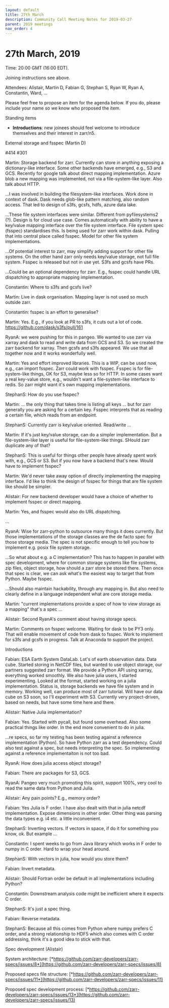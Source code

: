 ```yaml
---
layout: default
title: 27th March
description: Community Call Meeting Notes for 2019-03-27
parent: 2019 meetings
nav_order: 4
---
```


# 27th March, 2019

Time: 20:00 GMT (16:00 EDT).

Joining instructions see above.

Attendees: Alistair, Martin D, Fabian G, Stephan S, Ryan W, Ryan A,
Constantin, Ward, ...

Please feel free to propose an item for the agenda below. If you do,
please include your name so we know who proposed the item.

<span id="anchor-98"></span>Standing items

-   **Introductions**: new joinees should feel welcome to introduce
    themselves and their interest in zarr/n5.

<span id="anchor-99"></span>External storage and fsspec (Martin D)

<span id="anchor-100"></span>\#414 \#301

Martin: Storage backend for zarr. Currently can store in anything
exposing a dictionary-like interface. Some other backends have emerged,
e.g., S3 and GCS. Recently for google talk about direct mapping
implementation. Azure blob a new mapping was implemented, not via a
file-system-like layer. Also talk about HTTP.

...I was involved in building the filesystem-like interfaces. Work done
in context of dask. Dask needs glob-like pattern matching, also random
access. That led to design of s3fs, gcsfs, hdfs, azure data lake.

...These file system interfaces were similar. Different from
pyfilesystems2 (?). Design is for cloud use case. Comes automatically
with ability to have a key/value mapping interface over the file system
interface. File system spec (fsspec) standardises this. Is being used
for zarr work within dask. Pulling that into central place called
fsspec. Model for other file system implementations.

...Of potential interest to zarr, may simplify adding support for other
file systems. On the other hand zarr only needs key/value storage, not
full file system. Fsspec is released but not in use yet. S3fs and gcsfs
have PRs.

...Could be an optional dependency for zarr. E.g., fsspec could handle
URL dispatching to appropriate mapping implementation.

Constantin: Where to s3fs and gcsfs live?

Martin: Live in dask organisation. Mapping layer is not used so much
outside zarr.

Constantin: fsspec is an effort to generalise?

Martin: Yes. E.g., if you look at PR to s3fs, it cuts out a lot of
code.  
https://github.com/dask/s3fs/pull/161

RyanA: we were pushing for this in pangeo. We wanted to use zarr via
xarray and dask to read and write data from GCS and S3. So we created
the zarr backend for xarray. Then gcsfs and s3fs appeared. We use that
all together now and it works wonderfully well.

Martin: Yes and effort improved libraries. This is a WIP, can be used
now, e.g., can import fsspec. Zarr could work with fsspec. Fsspec is for
file-system-like things, OK for S3, maybe less so for HTTP. In some
cases want a real key-value store, e.g., wouldn't want a
file-system-like interface to redis. So zarr might want it's own mapping
implementations.

StephanS: How do you use fsspec?

Martin: ... the only thing that takes time is listing all keys ... but
for zarr generally you are asking for a certain key. Fsspec interprets
that as reading a certain file, which reads from an endpoint.

StephanS: Currently zarr is key/value oriented. Read/write ...

Martin: If it's just key/value storage, can do a simpler implementation.
But a file-system-like layer is useful for file-system-like things.
SHould zarr duplicate any of that?

StephanS: This is useful for things other people have already spent work
with, e.g., GCS or S3. But if you now have a backend that's new. Would
have to implement fsspec?

Martin: We'd never take away option of directly implementing the mapping
interface. I'd like to think the design of fsspec for things that are
file system like should be simpler.

Alistair: For new backend developer would have a choice of whether to
implement fsspec or direct mapping.

Martin: Yes, and fsspec would also do URL dispatching.

...

RyanA: Wise for zarr-python to outsource many things it does currently.
But those implementations of the storage classes are the de facto spec
for those storage media. The spec is not specific enough to tell you how
to implement e.g. posix file system storage.

...So what about e.g. a C implementation? This has to happen in parallel
with spec development, where for common storage systems like file
systems, zip files, object storage, how should a zarr store be stored
there. Then once that spec is clear, we can ask what's the easiest way
to target that from Python. Maybe fsspec.

...Should also maintain hackability, through any mapping in. But also
need to clearly define in a language independent what are core storage
media.

Martin: "current implementations provide a spec of how to view storage
as a mapping" that's a spec ...

Alistair: Second RyanA's comment about having storage specs.

Martin: Comments on fsspec welcome. Waiting for dask to be PY3 only.
That will enable movement of code from dask to fsspec. Work to implement
for s3fs and gcsfs in progress. Talk at Anaconda to support the project.

<span id="anchor-101"></span>Introductions

Fabian: ESA Earth System DataLab. Lot's of earth observation data. Data
cube. Started storing in NetCDF files, but wanted to use object storage,
our partners suggested zarr format. We provide a Python API using
xarray, everything worked smoothly. We also have julia users, I started
experimenting. Looked at the format, started working on a julia
implementation. Status is, storage backends we have file system and in
memory. Working well, can produce most of zarr tutorial. Will have our
data cube on S3 soon, so I'll experiment with S3. Currently very
project-driven, based on needs, but have some time here and there.

Alistair: Native Julia implementation?

Fabian: Yes. Started with pycall, but found some overhead. Also some
practical things like order. In the end more convenient to do in julia.

...re specs, so far my testing has been testing against a reference
implementation (Python). So have Python zarr as a test dependency. Could
also test against a spec, but needs interpreting the spec. So
implementing against a reference implementaiton is not too bad.

RyanA: How does julia access object storage?

Fabian: There are packages for S3, GCS.

RyanA: Pangeo very much promoting this spirit, support 100%, very cool
to read the same data from Python and Julia.

Alistair: Any pain points? E.g., memory order?

Fabian: Yes Julia is F order. I have also dealt with that in julia
netcdf implementation. Expose dimensions in other order. Other thing was
parsing the data types e.g. i4 etc. a little inconvenient.

StephanS: Inverting vectors. If vectors in space, if do it for something
you know, ok. But example ...

Constantin: I spent weeks to go from Java library which works in F order
to numpy in C order. Hard to wrap your head around.

StephanS: With vectors in julia, how would you store them?

Fabian: Invert metadata.

Alistair: Should Fortran order be default in all implementations
including Python?

Constantin: Downstream analysis code might be inefficient where it
expects C order.

StephanS: It's just a spec thing.

Fabian: Reverse metadata.

StephanS: Because all this comes from Python where numpy prefers C
order, and a strong relationship to HDF5 which also comes with C order
addressing, think it's a good idea to stick with that.

<span id="anchor-102"></span>Spec development (Alistair)

System architecture:
[*https://github.com/zarr-developers/zarr-specs/issues/8*](https://github.com/zarr-developers/zarr-specs/issues/8)

Proposed specs file structure:
[*https://github.com/zarr-developers/zarr-specs/issues/11*](https://github.com/zarr-developers/zarr-specs/issues/11)

Proposed spec development process:
[*https://github.com/zarr-developers/zarr-specs/issues/13*](https://github.com/zarr-developers/zarr-specs/issues/13)


